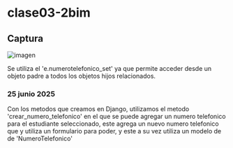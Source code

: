 # clase03-2bim

## Captura
![imagen](https://github.com/user-attachments/assets/ba0a75b9-248f-4958-a4f1-df3f5f02e483)

Se utiliza el 'e.numerotelefonico_set'  ya que permite acceder desde un objeto padre a todos los objetos hijos relacionados.


### 25 junio 2025
Con los metodos que creamos en Django, utilizamos el metodo 'crear_numero_telefonico' en el que se puede agregar un numero telefonico para el estudiante seleccionado, este agrega un nuevo numero telefonico que y utiliza un formulario para poder, y este a su vez utiliza un modelo de de 'NumeroTelefonico'